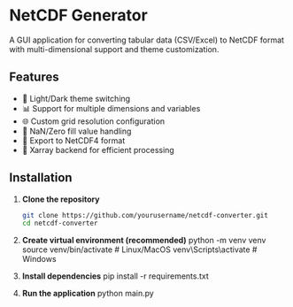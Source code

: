 # NetCDF Generator
A GUI application for converting tabular data (CSV/Excel) to NetCDF format with multi-dimensional support and theme customization.

## Features
- 🎨 Light/Dark theme switching
- 📊 Support for multiple dimensions and variables
- 🌐 Custom grid resolution configuration
- 🔧 NaN/Zero fill value handling
- 📁 Export to NetCDF4 format
- 🚀 Xarray backend for efficient processing

## Installation

1. **Clone the repository**
    ```bash
    git clone https://github.com/yourusername/netcdf-converter.git
    cd netcdf-converter

2. **Create virtual environment (recommended)**
    python -m venv venv
    source venv/bin/activate  # Linux/MacOS
    venv\Scripts\activate  # Windows

3. **Install dependencies**
    pip install -r requirements.txt

4. **Run the application**
    python main.py